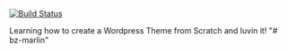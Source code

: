 [![Build Status](https://travis-ci.org/Automattic/_s.svg?branch=master)](https://travis-ci.org/Automattic/_s)

Learning how to create a Wordpress Theme from Scratch and luvin it!
"# bz-marlin"
